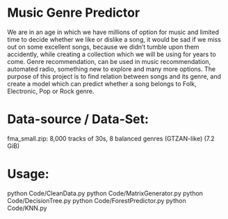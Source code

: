 # Music Genre Predictor
We are in an age in which we have millions of option for music and limited time to decide whether we like or dislike a song, it would be sad if we miss out on some excellent songs, because we didn’t tumble upon them accidently, while creating a collection which we will be using for years to come.
Genre recommendation, can be used in music recommendation, automated radio, something new to explore and many more options.
The purpose of this project is to find relation between songs and its genre, and create a model which can predict whether a song belongs to Folk, Electronic, Pop or Rock genre.

# Data-source / Data-Set:
fma_small.zip: 8,000 tracks of 30s, 8 balanced genres (GTZAN-like) (7.2 GiB)

# Usage:
python Code/CleanData.py
python Code/MatrixGenerator.py
python Code/DecisionTree.py
python Code/ForestPredictor.py
python Code/KNN.py
